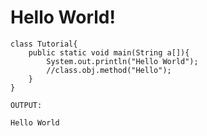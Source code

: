 # Hello World!

```
class Tutorial{
    public static void main(String a[]){
        System.out.println("Hello World");
        //class.obj.method("Hello");
    }
}
```

```
OUTPUT:

Hello World
```
